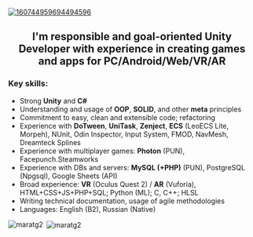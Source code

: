 [![160744959694494596](https://i.imgur.com/uatl0lT.png)](https://github.com/maratg2?tab=repositories)

<h2 align="center">I'm responsible and goal-oriented Unity Developer with experience in creating games and apps for PC/Android/Web/VR/AR</p>

<h3 align="left">Key skills:</h3>
<ul>
  <li>Strong <b>Unity</b> and <b>C#</b></li>
  <li>Understanding and usage of <b>OOP</b>, <b>SOLID</b>, and other <b>meta</b> principles</li>
  <li>Commitment to easy, clean and extensible code; refactoring</li>
  <li>Experience with <b>DoTween</b>, <b>UniTask</b>, <b>Zenject</b>, <b>ECS</b> (LeoECS Lite, Morpeh), NUnit, Odin Inspector, Input System, FMOD, NavMesh, Dreamteck Splines</li>
  <li>Experience with multiplayer games: <b>Photon</b> (PUN), Facepunch.Steamworks</li>
  <li>Experience with DBs and servers: <b>MySQL (+PHP)</b> (PUN), PostgreSQL (Npgsql), Google Sheets (API)</li>
  <li>Broad experience: <b>VR</b> (Oculus Quest 2) / <b>AR</b> (Vuforia), HTML+CSS+JS+PHP+SQL; Python (ML); C, C++; HLSL</li>
  <li>Writing technical documentation, usage of agile methodologies</li>
  <li>Languages: English (B2), Russian (Native)</li>
</ul>

<p><img align="left" src="https://github-readme-stats.vercel.app/api/top-langs?username=maratg2&show_icons=true&locale=en&layout=compact" alt="maratg2" /></p>

<p>&nbsp;<img align="center" src="https://github-readme-stats.vercel.app/api?username=maratg2&show_icons=true&locale=en" alt="maratg2" /></p>
